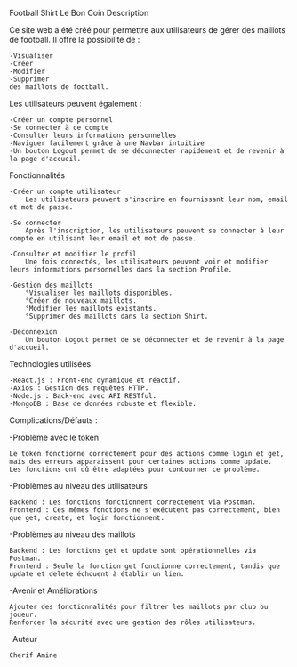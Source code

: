 Football Shirt Le Bon Coin
Description

Ce site web a été créé pour permettre aux utilisateurs de gérer des maillots de football. Il offre la possibilité de :

    -Visualiser
    -Créer
    -Modifier
    -Supprimer
    des maillots de football.

Les utilisateurs peuvent également :

    -Créer un compte personnel
    -Se connecter à ce compte
    -Consulter leurs informations personnelles
    -Naviguer facilement grâce à une Navbar intuitive
    -Un bouton Logout permet de se déconnecter rapidement et de revenir à la page d'accueil.

Fonctionnalités

    -Créer un compte utilisateur
        Les utilisateurs peuvent s'inscrire en fournissant leur nom, email et mot de passe.

    -Se connecter
        Après l'inscription, les utilisateurs peuvent se connecter à leur compte en utilisant leur email et mot de passe.

    -Consulter et modifier le profil
        Une fois connectés, les utilisateurs peuvent voir et modifier leurs informations personnelles dans la section Profile.

    -Gestion des maillots
        °Visualiser les maillots disponibles.
        °Créer de nouveaux maillots.
        °Modifier les maillots existants.
        °Supprimer des maillots dans la section Shirt.

    -Déconnexion
        Un bouton Logout permet de se déconnecter et de revenir à la page d'accueil.

Technologies utilisées

    -React.js : Front-end dynamique et réactif.
    -Axios : Gestion des requêtes HTTP.
    -Node.js : Back-end avec API RESTful.
    -MongoDB : Base de données robuste et flexible.

Complications/Défauts :

-Problème avec le token

    Le token fonctionne correctement pour des actions comme login et get, mais des erreurs apparaissent pour certaines actions comme update.
    Les fonctions ont dû être adaptées pour contourner ce problème.

-Problèmes au niveau des utilisateurs

    Backend : Les fonctions fonctionnent correctement via Postman.
    Frontend : Ces mêmes fonctions ne s'exécutent pas correctement, bien que get, create, et login fonctionnent.

-Problèmes au niveau des maillots

    Backend : Les fonctions get et update sont opérationnelles via Postman.
    Frontend : Seule la fonction get fonctionne correctement, tandis que update et delete échouent à établir un lien.

-Avenir et Améliorations

    Ajouter des fonctionnalités pour filtrer les maillots par club ou joueur.
    Renforcer la sécurité avec une gestion des rôles utilisateurs.

-Auteur

    Cherif Amine
